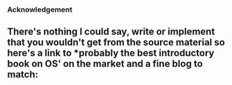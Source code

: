 ### Acknowledgement

## There's nothing I could say, write or implement that you wouldn't get from the source material so here's a link to *probably the best introductory book on OS' on the market and a fine blog to match:

